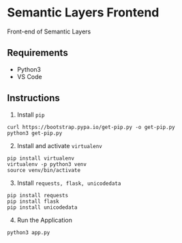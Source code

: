 # Semantic Layers Frontend
Front-end of Semantic Layers

## Requirements 

* Python3
* VS Code

## Instructions

1. Install `pip`
```
curl https://bootstrap.pypa.io/get-pip.py -o get-pip.py
python3 get-pip.py
```

2. Install and activate `virtualenv`
```
pip install virtualenv
virtualenv -p python3 venv
source venv/bin/activate
```

3. Install `requests, flask, unicodedata` 
```
pip install requests
pip install flask
pip install unicodedata
```

4. Run the Application
```
python3 app.py
```




 
